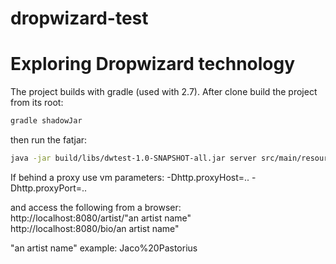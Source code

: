 # dropwizard-test
Exploring Dropwizard technology
===============================

The project builds with gradle (used with 2.7). After clone build the project from its root:
```sh
gradle shadowJar
```

then run the fatjar:
```sh
java -jar build/libs/dwtest-1.0-SNAPSHOT-all.jar server src/main/resources/config.yaml
```
If behind a proxy use vm parameters: -Dhttp.proxyHost=.. -Dhttp.proxyPort=..

and access the following from a browser:<BR>
http://localhost:8080/artist/"an artist name"<BR>
http://localhost:8080/bio/an artist name"
<P>
"an artist name" example: Jaco%20Pastorius
